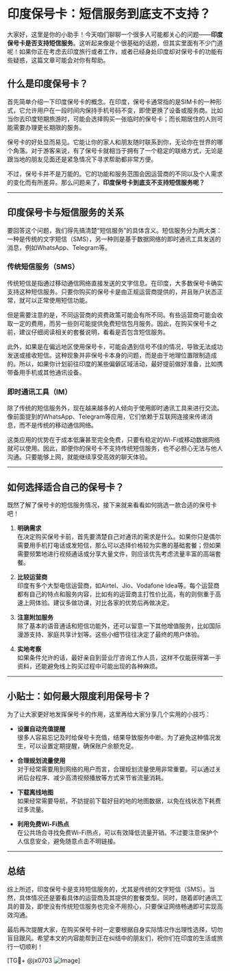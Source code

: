# 印度保号卡：短信服务到底支不支持？

大家好，这里是你的小助手！今天咱们聊聊一个很多人可能都关心的问题——**印度保号卡是否支持短信服务**。这听起来像是个很基础的话题，但其实里面有不少门道呢！如果你正在考虑去印度旅行或者工作，或者已经身处印度却对保号卡的功能有些疑惑，这篇文章可能会对你有帮助。

## 什么是印度保号卡？

首先简单介绍一下印度保号卡的概念。在印度，保号卡通常指的是SIM卡的一种形式，它允许用户在一段时间内保持手机号码不变，即使更换了设备或服务商。比如当你去印度短期旅游时，可能会选择购买一张临时的保号卡；而长期居住的人则可能需要办理更长期限的服务。

保号卡的好处显而易见。它能让你的家人和朋友随时联系到你，无论你在世界的哪个角落。对于游客来说，有了保号卡就相当于拥有了一个稳定的联络方式，无论是跟当地的朋友见面还是紧急情况下寻求帮助都非常方便。

不过，保号卡并不是万能的。它的功能和服务范围会因运营商的不同以及个人需求的变化而有所差异。那么问题来了，**印度保号卡到底支不支持短信服务呢？**

---

## 印度保号卡与短信服务的关系

要回答这个问题，我们得先搞清楚“短信服务”的具体含义。短信服务分为两大类：一种是传统的文字短信（SMS），另一种则是基于数据网络的即时通讯工具发送的消息，例如WhatsApp、Telegram等。

### 传统短信服务（SMS）

传统短信是指通过移动通信网络直接发送的文字信息。在印度，大多数保号卡确实支持这种短信服务。只要你购买的保号卡是由正规运营商提供的，并且账户状态正常，就可以正常使用短信功能。

但是需要注意的是，不同运营商的资费政策可能会有所不同。有些运营商可能会收取一定的费用，而另一些则可能提供免费短信包月服务。因此，在购买保号卡之前，建议仔细阅读相关的套餐说明，看看是否包含短信服务。

此外，如果是在偏远地区使用保号卡，可能会遇到信号不佳的情况，导致无法成功发送或接收短信。这种现象并非保号卡本身的问题，而是由于地理位置限制造成的。所以，如果你计划前往印度的某些偏僻区域活动，最好提前做好准备，比如携带备用手机或其他通讯设备。

### 即时通讯工具（IM）

除了传统的短信服务外，现在越来越多的人倾向于使用即时通讯工具来进行交流。像前面提到的WhatsApp、Telegram等应用，它们依赖于互联网连接来传递消息，而不是传统的移动通信网络。

这类应用的优势在于成本低廉甚至完全免费，只要有稳定的Wi-Fi或移动数据网络就可以使用。因此，即便你的保号卡不支持传统短信服务，也不必担心无法与他人沟通。只要能够上网，就能继续享受高效的聊天体验。

---

## 如何选择适合自己的保号卡？

既然了解了保号卡的短信服务情况，接下来就来看看如何挑选一款合适的保号卡吧！

1. **明确需求**  
   在决定购买保号卡前，首先要清楚自己对通讯的需求是什么。如果你只是偶尔需要用手机打电话或发短信，那么可以选择价格较为实惠的基础套餐；但如果需要频繁地进行视频通话或分享大量文件，则应该优先考虑流量丰富的高端套餐。

2. **比较运营商**  
   印度有多个大型电信运营商，如Airtel、Jio、Vodafone Idea等。每个运营商都有自己的特点和服务内容，比如有的运营商主打性价比高，有的则侧重于高速上网体验。建议多做功课，对比各家的优势后再做决定。

3. **注意附加服务**  
   除了基本的语音通话和短信功能外，还可以留意一下其他增值服务，比如国际漫游支持、家庭共享计划等。这些小细节往往决定了最终的用户体验。

4. **实地考察**  
   如果条件允许的话，最好亲自到营业厅咨询工作人员，这样不仅能获得第一手资料，还能避免线上购买过程中可能出现的各种麻烦。

---

## 小贴士：如何最大限度利用保号卡？

为了让大家更好地发挥保号卡的作用，这里再给大家分享几个实用的小技巧：

- **设置自动充值提醒**  
  很多人容易忘记及时给保号卡充值，结果导致服务中断。为了避免这种情况发生，可以设置定期提醒，确保账户余额充足。

- **合理规划流量使用**  
  对于经常需要用到网络的用户而言，合理规划流量使用非常重要。可以通过关闭后台程序、减少高清视频播放等方式来节省流量消耗。

- **下载离线地图**  
  如果经常需要导航，不妨提前下载好目的地的地图数据，以免在线状态下耗费过多流量。

- **利用免费Wi-Fi热点**  
  在公共场合寻找免费Wi-Fi热点，可以有效降低流量开销。不过要注意保护个人信息安全，避免随意点击不明链接。

---

## 总结

综上所述，印度保号卡是支持短信服务的，尤其是传统的文字短信（SMS）。当然，具体情况还是要看具体的运营商及其提供的套餐类型。同时，随着即时通讯工具的普及，即使没有传统短信服务也完全不用担心，只要保证网络畅通即可实现高效沟通。

最后再次提醒大家，在购买保号卡时一定要根据自身实际情况作出理性选择，切勿盲目跟风。希望本文的内容能帮到正在纠结中的朋友们，祝你们在印度的生活或旅行一切顺利！

[TG💪+ @jx0703 ![Image](https://github.com/user-attachments/assets/dbca1d08-cadb-493c-b0ec-ad6f7a83f270)]